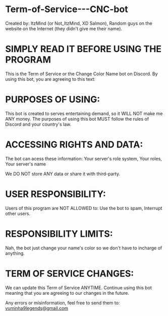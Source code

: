 # Term-of-Service---CNC-bot
Created by:
ItzMind (or Not_ItzMind, XD Salmon),
Random guys on the website on the Internet (they didn't give me their name).
# SIMPLY READ IT BEFORE USING THE PROGRAM

This is the Term of Service or the Change Color Name bot on Discord.
By using this bot, you are agreeing to this text:

# PURPOSES OF USING:

This bot is created to serves entertaining demand, so it WILL NOT make me ANY money.
The purposes of using this bot MUST follow the rules of Discord and your country's law.

# ACCESSING RIGHTS AND DATA:

The bot can acess these information:
Your server's role system,
Your roles,
Your server's name

We DO NOT store ANY data or share it with third-party.

# USER RESPONSIBILITY:

Users of this program are NOT ALLOWED to:
Use the bot to spam,
Interrupt other users.

# RESPONSIBILITY LIMITS:

Nah, the bot just change your name's color so we don't have to incharge of anything.

# TERM OF SERVICE CHANGES:

We can update this Term of Service ANYTIME. Continue using this bot meaning that you are agreeing to our changes in the future.

Any errors or misinformation, feel free to send them to:
vuminha9legends@gmail.com

